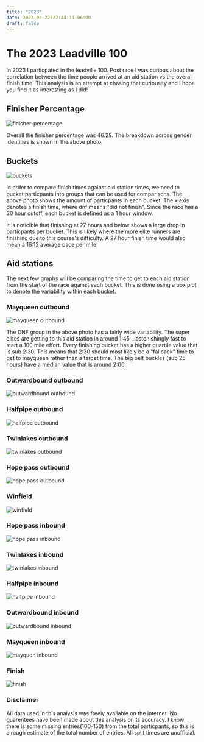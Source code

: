 ```yaml
---
title: "2023"
date: 2023-08-22T22:44:11-06:00
draft: false
---
```


# The 2023 Leadville 100

In 2023 I particpated in the leadville 100. Post race I was curious about the correlation between the time people arrived at an aid station vs the overall finish time. This analysis is an attempt at chasing that curiousity and I hope you find it as interesting as I did!

## Finisher Percentage 

![finisher-percentage](/lt100analysis.com/finisher-percentage.png)

Overall the finisher percentage was 46.28. The breakdown across gender identities is shown in the above photo.

## Buckets 

![buckets](/lt100analysis.com/buckets.png)

In order to compare finish times against aid station times, we need to bucket particpants into groups that can be used for comparisons. The above photo shows the amount of particpants in each bucket. The x axis denotes a finish time, where dnf means "did not finish". Since the race has a 30 hour cutoff, each bucket is defined as a 1 hour window. 

It is noticible that finishing at 27 hours and below shows a large drop in particpants per bucket. This is likely where the more elite runners are finishing due to this course's difficulty. A 27 hour finish time would also mean a 16:12 average pace per mile.   

## Aid stations

The next few graphs will be comparing the time to get to each aid station from the start of the race against each bucket. This is done using a box plot to denote the variability within each bucket.

### Mayqueen outbound 

![mayqueen outbound](/lt100analysis.com/mayqueen_outbound.png)

The DNF group in the above photo has a fairly wide variability. The super elites are getting to this aid station in around 1:45 ...astonishingly fast to start a 100 mile effort. Every finishing bucket has a higher quartile value that is sub 2:30. This means that 2:30 should most likely be a "fallback" time to get to mayqueen rather than a target time. The big belt buckles (sub 25 hours) have a median value that is around 2:00. 

### Outwardbound outbound

![outwardbound outbound](/lt100analysis.com/outwardbound_outbound.png)

### Halfpipe outbound

![halfpipe outbound](/lt100analysis.com/halfpipe_outbound.png)

### Twinlakes outbound

![twinlakes outbound](/lt100analysis.com/twinlakes_outbound.png)

### Hope pass outbound

![hope pass outbound](/lt100analysis.com/hope_pass_outbound.png)

### Winfield

![winfield](/lt100analysis.com/winfield.png)

### Hope pass inbound

![hope pass inbound](/lt100analysis.com/hope_pass_inbound.png)

### Twinlakes inbound

![twinlakes inbound](/lt100analysis.com/twinlakes_inbound.png)

### Halfpipe inbound

![halfpipe inbound](/lt100analysis.com/halfpipe_inbound.png)

### Outwardbound inbound

![outwardbound inbound](/lt100analysis.com/outwardbound_inbound.png)

### Mayqueen inbound

![mayquen inbound](/lt100analysis.com/mayqueen_inbound.png)

### Finish

![finish](/lt100analysis.com/finish.png)

### Disclaimer

All data used in this analysis was freely available on the internet. No guarentees have been made about this analysis or its accuracy. I know there is some missing entries(100-150) from the total particpants, so this is a rough estimate of the total number of entries. All split times are unofficial.


